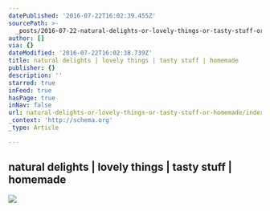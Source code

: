 ```yaml
---
datePublished: '2016-07-22T16:02:39.455Z'
sourcePath: >-
  _posts/2016-07-22-natural-delights-or-lovely-things-or-tasty-stuff-or-homemade.md
author: []
via: {}
dateModified: '2016-07-22T16:02:38.739Z'
title: natural delights | lovely things | tasty stuff | homemade
publisher: {}
description: ''
starred: true
inFeed: true
hasPage: true
inNav: false
url: natural-delights-or-lovely-things-or-tasty-stuff-or-homemade/index.html
_context: 'http://schema.org'
_type: Article

---
```

## natural delights | lovely things | tasty stuff | homemade
![](https://the-grid-user-content.s3-us-west-2.amazonaws.com/020eef84-7f9b-4c3a-92b0-a0fa257dc43e.jpg)